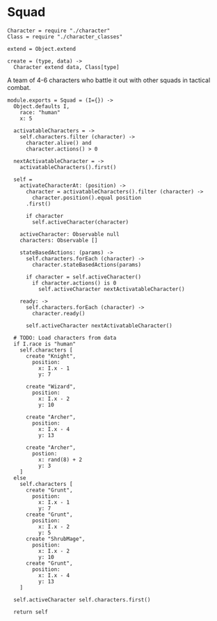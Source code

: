 Squad
=====

    Character = require "./character"
    Class = require "./character_classes"

    extend = Object.extend

    create = (type, data) ->
      Character extend data, Class[type]

A team of 4-6 characters who battle it out with other squads in tactical combat.

    module.exports = Squad = (I={}) ->
      Object.defaults I,
        race: "human"
        x: 5

      activatableCharacters = ->
        self.characters.filter (character) ->
          character.alive() and
          character.actions() > 0

      nextActivatableCharacter = ->
        activatableCharacters().first()

      self =
        activateCharacterAt: (position) ->
          character = activatableCharacters().filter (character) ->
            character.position().equal position
          .first()

          if character
            self.activeCharacter(character)

        activeCharacter: Observable null
        characters: Observable []

        stateBasedActions: (params) ->
          self.characters.forEach (character) ->
            character.stateBasedActions(params)

          if character = self.activeCharacter()
            if character.actions() is 0
              self.activeCharacter nextActivatableCharacter()

        ready: ->
          self.characters.forEach (character) ->
            character.ready()

          self.activeCharacter nextActivatableCharacter()

      # TODO: Load characters from data
      if I.race is "human"
        self.characters [
          create "Knight",
            position:
              x: I.x - 1
              y: 7

          create "Wizard",
            position:
              x: I.x - 2
              y: 10

          create "Archer",
            position:
              x: I.x - 4
              y: 13

          create "Archer",
            postion:
              x: rand(8) + 2
              y: 3
        ]
      else
        self.characters [
          create "Grunt",
            position:
              x: I.x - 1
              y: 7
          create "Grunt",
            position:
              x: I.x - 2
              y: 5
          create "ShrubMage",
            position:
              x: I.x - 2
              y: 10
          create "Grunt",
            position:
              x: I.x - 4
              y: 13
        ]

      self.activeCharacter self.characters.first()

      return self
